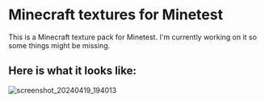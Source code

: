 # Minecraft textures for Minetest

This is a Minecraft texture pack for Minetest. I'm currently working on it so some things might be missing.


## Here is what it looks like:

![screenshot_20240419_194013](https://github.com/Ankpudding/Minecraft-texture-for-Mineclone2/assets/132187539/d863eb5f-8c0e-4382-aaec-56e669b6ec43)
